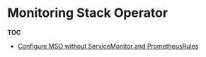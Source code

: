 # Monitoring Stack Operator

**TOC**
- [Configure MSO without ServiceMonitor and PrometheusRules](AdditonalScrapeConfigs.md)